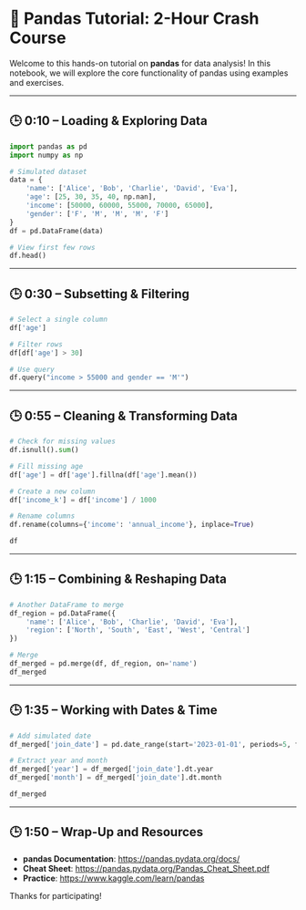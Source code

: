 # 🐼 Pandas Tutorial: 2-Hour Crash Course

Welcome to this hands-on tutorial on **pandas** for data analysis! In this notebook, we will explore the core functionality of pandas using examples and exercises.

---

## 🕒 0:10 – Loading & Exploring Data

```python
import pandas as pd
import numpy as np

# Simulated dataset
data = {
    'name': ['Alice', 'Bob', 'Charlie', 'David', 'Eva'],
    'age': [25, 30, 35, 40, np.nan],
    'income': [50000, 60000, 55000, 70000, 65000],
    'gender': ['F', 'M', 'M', 'M', 'F']
}
df = pd.DataFrame(data)

# View first few rows
df.head()
```

---

## 🕒 0:30 – Subsetting & Filtering

```python
# Select a single column
df['age']

# Filter rows
df[df['age'] > 30]

# Use query
df.query("income > 55000 and gender == 'M'")
```

---

## 🕒 0:55 – Cleaning & Transforming Data

```python
# Check for missing values
df.isnull().sum()

# Fill missing age
df['age'] = df['age'].fillna(df['age'].mean())

# Create a new column
df['income_k'] = df['income'] / 1000

# Rename columns
df.rename(columns={'income': 'annual_income'}, inplace=True)

df
```

---

## 🕒 1:15 – Combining & Reshaping Data

```python
# Another DataFrame to merge
df_region = pd.DataFrame({
    'name': ['Alice', 'Bob', 'Charlie', 'David', 'Eva'],
    'region': ['North', 'South', 'East', 'West', 'Central']
})

# Merge
df_merged = pd.merge(df, df_region, on='name')
df_merged
```

---

## 🕒 1:35 – Working with Dates & Time

```python
# Add simulated date
df_merged['join_date'] = pd.date_range(start='2023-01-01', periods=5, freq='M')

# Extract year and month
df_merged['year'] = df_merged['join_date'].dt.year
df_merged['month'] = df_merged['join_date'].dt.month

df_merged
```

---

## 🕒 1:50 – Wrap-Up and Resources

- **pandas Documentation**: https://pandas.pydata.org/docs/
- **Cheat Sheet**: https://pandas.pydata.org/Pandas_Cheat_Sheet.pdf
- **Practice**: https://www.kaggle.com/learn/pandas

Thanks for participating!
